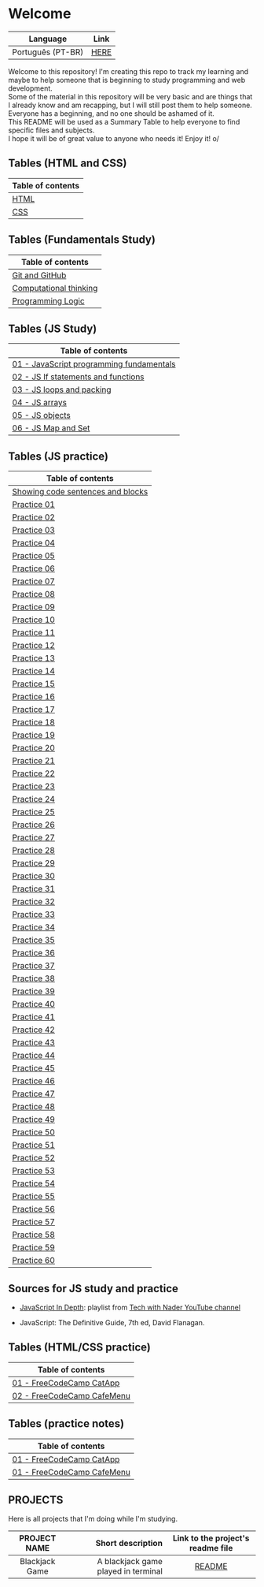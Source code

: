 # Welcome

|    Language     |          Link          |
|:---------------:|:----------------------:|
|Português (PT-BR)|[HERE](/pt-br/README.md)|  

Welcome to this repository! I'm creating this repo to track my learning and maybe to help someone that is beginning to study programming and web development.  
Some of the material in this repository will be very basic and are things that I already know and am recapping, but I will still post them to help someone. Everyone has a beginning, and no one should be ashamed of it.  
This README will be used as a Summary Table to help everyone to find specific files and subjects.  
I hope it will be of great value to anyone who needs it! Enjoy it! o/  

## Tables (HTML and CSS)  

|        Table of contents        |
|---------------------------------|
|[HTML](/en/html_css/text/html.md)|
| [CSS](/en/html_css/text/css.md) |

## Tables (Fundamentals Study)  

|                            Table of contents                       |
|--------------------------------------------------------------------|
|         [Git and GitHub](/en/git_github/text/git_github.md)        |
|[Computational thinking](./en/fundamentals/computationalThinking.md)|
|     [Programming Logic](./en/fundamentals/programmingLogic.md)     |  

## Tables (JS Study)  

|                                Table of contents                                 |
|----------------------------------------------------------------------------------|
|   [01 - JavaScript programming fundamentals](./en/js/text/01-fundamentals.md)    |
|[02 - JS If statements and functions](./en/js/text/02-ifStatmentAndFunctions.md) |
|         [03 - JS loops and packing](./en/js/text/03-loopsAndPacking.md)          |
|                   [04 - JS arrays](./en/js/text/04-arrays.md)                    |
|                 [05 - JS objects](./en/js/text/05-jsObjects.md)                  |
|              [06 - JS Map and Set](./en/js/text/06-jsMapAndSet.md)               |  

## Tables (JS practice)  

|                        Table of contents                        |
|-----------------------------------------------------------------|
|  [Showing code sentences and blocks](/en/js/practicing/p00.js)  |
|             [Practice 01](./en/js/practicing/p01.js)            |
|             [Practice 02](./en/js/practicing/p02.js)            |
|             [Practice 03](./en/js/practicing/p03.js)            |
|             [Practice 04](./en/js/praticando/p04.js)            |
|             [Practice 05](./en/js/praticando/p05.js)            |
|             [Practice 06](./en/js/praticando/p06.js)            |
|             [Practice 07](./en/js/praticando/p07.js)            |
|             [Practice 08](./en/js/practicing/p08.js)            |
|             [Practice 09](./en/js/practicing/p09.js)            |
|             [Practice 10](./en/js/practicing/p10.js)            |
|             [Practice 11](./en/js/practicing/p11.js)            |
|             [Practice 12](./en/js/practicing/p12.js)            |
|             [Practice 13](./en/js/practicing/p13.js)            |
|             [Practice 14](./en/js/practicing/p14.js)            |
|             [Practice 15](./en/js/practicing/p15.js)            |
|             [Practice 16](./en/js/practicing/p16.js)            |
|             [Practice 17](./en/js/practicing/p17.js)            |
|             [Practice 18](./en/js/practicing/p18.js)            |
|             [Practice 19](./en/js/practicing/p19.js)            |
|             [Practice 20](./en/js/practicing/p20.js)            |
|             [Practice 21](./en/js/practicing/p21.js)            |
|             [Practice 22](./en/js/practicing/p22.js)            |
|             [Practice 23](./en/js/practicing/p23.js)            |
|             [Practice 24](./en/js/practicing/p24.js)            |
|             [Practice 25](./en/js/practicing/p25.js)            |
|             [Practice 26](./en/js/practicing/p26.js)            |
|             [Practice 27](./en/js/practicing/p27.js)            |
|             [Practice 28](./en/js/practicing/p28.js)            |
|             [Practice 29](./en/js/practicing/p29.js)            |
|             [Practice 30](./en/js/practicing/p30.js)            |
|             [Practice 31](./en/js/practicing/p31.js)            |
|             [Practice 32](./en/js/practicing/p32.js)            |
|             [Practice 33](./en/js/practicing/p33.js)            |
|             [Practice 34](./en/js/practicing/p34.js)            |
|             [Practice 35](./en/js/practicing/p35.js)            |
|             [Practice 36](./en/js/practicing/p36.js)            |
|             [Practice 37](./en/js/practicing/p37.js)            |
|             [Practice 38](./en/js/practicing/p38.js)            |
|             [Practice 39](./en/js/practicing/p39.js)            |
|             [Practice 40](./en/js/practicing/p40.js)            |
|             [Practice 41](./en/js/practicing/p41.js)            |
|             [Practice 42](./en/js/practicing/p42.js)            |
|             [Practice 43](./en/js/practicing/p43.js)            |
|             [Practice 44](./en/js/practicing/p44.js)            |
|             [Practice 45](./en/js/practicing/p45.js)            |
|             [Practice 46](./en/js/practicing/p46.js)            |
|             [Practice 47](./en/js/practicing/p47.js)            |
|             [Practice 48](./en/js/practicing/p48.js)            |  
|             [Practice 49](./en/js/practicing/p49.js)            |  
|             [Practice 50](./en/js/practicing/p50.js)            |  
|             [Practice 51](./en/js/practicing/p51.js)            |
|             [Practice 52](./en/js/practicing/p52.js)            |
|             [Practice 53](./en/js/practicing/p53.js)            |
|             [Practice 54](./en/js/practicing/p54.js)            |
|             [Practice 55](./en/js/practicing/p55.js)            |
|             [Practice 56](./en/js/practicing/p56.js)            |
|             [Practice 57](./en/js/practicing/p57.js)            |
|             [Practice 58](./en/js/practicing/p58.js)            |
|             [Practice 59](./en/js/practicing/p59.js)            |
|             [Practice 60](./en/js/practicing/p60.js)            |

## Sources for JS study and practice

- [JavaScript In Depth](https://www.youtube.com/playlist?list=PLovN13bqAx7D_MFjL0PHnCkYAHMSO8-kU): playlist from [Tech with Nader YouTube channel](https://www.youtube.com/@TechWithNader)

- JavaScript: The Definitive Guide, 7th ed, David Flanagan.

## Tables (HTML/CSS practice)  

|                                   Table of contents                                    |
|----------------------------------------------------------------------------------------|
|  [01 - FreeCodeCamp CatApp](/en/html_css/practicing/freeCodeCamp/code/01-catApp.html)  |
|[02 - FreeCodeCamp CafeMenu](/en/html_css/practicing/freeCodeCamp/code/02-cafeMenu.html)|  

## Tables (practice notes)  

|                                 Table of contents                                 |
|-----------------------------------------------------------------------------------|
|[01 - FreeCodeCamp CatApp](/en/html_css/practicing/freeCodeCamp/notes/01-catApp.md)|
|[01 - FreeCodeCamp CafeMenu](/en/html_css/practicing/freeCodeCamp/notes/02-cafeMen)|  

## PROJECTS

Here is all projects that I'm doing while I'm studying.  

|     PROJECT NAME    |          Short description          |       Link to the project's readme file        |
|:-------------------:|------------------------------------:|:----------------------------------------------:|
|    Blackjack Game   | A blackjack game played in terminal | [README](./projects/01-blackjackGame/README.md)|
